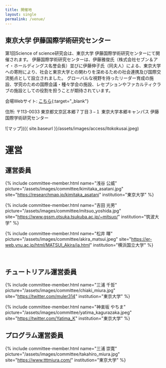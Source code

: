 ```yaml
---
title: 開催地
layout: single
permalink: /venue/
---
```


<h2> 東京大学 伊藤国際学術研究センター</h2>

第1回Science of science研究会は、東京大学 伊藤国際学術研究センターにて開催されます。
伊藤国際学術研究センターは、伊藤雅俊氏（株式会社セブン＆アイ・ホールディングス名誉会長）並びに伊藤伸子氏（同夫人）による、東京大学への寄附により、社会と東京大学との関わりを深めるための社会連携及び国際交流拠点として設立されました。 グローバルな視野を持ったリーダー育成の施設、学究のための国際会議・種々学会の施設、レセプションやファカルティクラブの施設としての役割を担うことが期待されています。

会場Webサイト: [こちら](https://www.u-tokyo.ac.jp/adm/iirc/ja/index.html){:target="_blank"}

住所: 〒113-0033 東京都文京区本郷７丁目３−１ 東京大学本郷キャンパス 伊藤国際学術研究センター

![マップ]({{ site.baseurl }}/assets/images/access/itokokusai.jpeg)

<h1>運営</h1>

<h2>運営委員</h2>

{% include committee-member.html
   name="浅谷 公威"
   picture="/assets/images/committee/kimitaka_asatani.jpg"
   site="https://researchmap.jp/kimitaka_asatani"
   institution="東京大学"
%}

{% include committee-member.html
   name="吉田 光男"
   picture="/assets/images/committee/mitsuo_yoshida.jpg"
   site="https://www.gssm.otsuka.tsukuba.ac.jp/~mitsuo/"
   institution="筑波大学"
%}

{% include committee-member.html
   name="松井 暉"
   picture="/assets/images/committee/akira_matsui.jpeg"
   site="https://er-web.ynu.ac.jp/html/MATSUI_Akira/ja.html"
   institution="横浜国立大学"
%}

<br>

<h2>チュートリアル運営委員</h2>

<!-- Contact: miura@ipr-ctr.t.u-tokyo.ac.jp -->

{% include committee-member.html
   name="三浦 千哲"
   picture="/assets/images/committee/chiaki_miura.jpg"
   site="https://twitter.com/muler314"
   institution="東京大学"
%}

{% include committee-member.html
   name="神楽坂 やちま"
   picture="/assets/images/committee/yatima_kagurazaka.jpeg"
   site="https://twitter.com/Yatima_K"
   institution="東京大学"
%}

<h2>プログラム運営委員</h2>

{% include committee-member.html
   name="三浦 崇寛"
   picture="/assets/images/committee/takahiro_miura.jpg"
   site="https://www.tttmiura.com/"
   institution="東京大学"
%}
<!-- <h2>学生委員</h2> -->